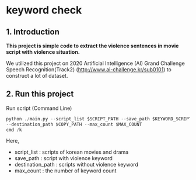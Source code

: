 # keyword check

## 1. Introduction

**This project is simple code to extract the violence sentences in movie script with violence situation.**

We utilized this project on 2020 Artificial Intelligence (AI) Grand Challenge Speech Recognition(Track2) (http://www.ai-challenge.kr/sub0101) to construct a lot of dataset.


## 2. Run this project

Run script (Command Line)

```python
python ./main.py --script_list $SCRIPT_PATH --save_path $KEYWORD_SCRIPT_PATH \
--destination_path $COPY_PATH --max_count $MAX_COUNT
cmd /k
```

Here, 
- script_list : scripts of korean movies and drama
- save_path : script with violence keyword 
- destination_path : scripts without violence keyword
- max_count : the number of keyword count
